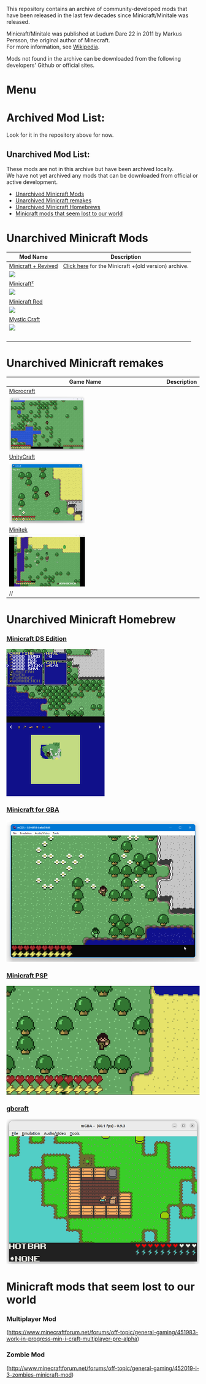 
This repository contains an archive of community-developed mods that have been released in the last few decades since Minicraft/Minitale was released.  
  
Minicraft/Minitale was published at Ludum Dare 22 in 2011 by Markus Persson, the original author of Minecraft.  
For more information, see [Wikipedia](https://en.wikipedia.org/wiki/Minicraft).  

Mods not found in the archive can be downloaded from the following developers' Github or official sites.  

# Menu  

# Archived Mod List:
Look for it in the repository above for now.

## Unarchived Mod List: 
These mods are not in this archive but have been archived locally.  
We have not yet archived any mods that can be downloaded from official or active development.  

* [Unarchived Minicraft Mods](https://github.com/FurnishedChunk/Minicraft-Mod-Archives/tree/master?tab=readme-ov-file#unarchived-minicraft-mods)
* [Unarchived Minicraft remakes](https://github.com/FurnishedChunk/Minicraft-Mod-Archives/tree/master?tab=readme-ov-file#unarchived-minicraft-remakes)  
* [Unarchived Minicraft Homebrews](https://github.com/FurnishedChunk/Minicraft-Mod-Archives/tree/master?tab=readme-ov-file#unarchived-minicraft-homebrew)
* [Minicraft mods that seem lost to our world](https://github.com/FurnishedChunk/Minicraft-Mod-Archives/tree/master?tab=readme-ov-file#minicraft-mods-that-seem-lost-to-our-world)

# Unarchived Minicraft Mods  


| Mod Name | Description |
| ---- | ---- |
| <summary>[Minicraft + Revived](https://github.com/MinicraftPlus/minicraft-plus-revived)</summary> | [Click here](https://github.com/FurnishedChunk/Minicraft-Mod-Archives/tree/master/Minicraft%20Mods/Minicraft%20Plus) for the Minicraft +(old version) archive. ||
| <img src="https://github.com/jdah/microcraft/blob/master/screen.png" width="50%">|  |
| <summary>[Minicraft²](https://github.com/pelletsstarPL/Minicraft-squared)</summary>| |
| <img src="https://github.com/jdah/microcraft/blob/master/screen.png" width="50%">|  |
| <summary>[Minicraft Red](https://github.com/itayfeder/Minicraft-Red)</summary> |  |
| <img src="https://github.com/jdah/microcraft/blob/master/screen.png" width="50%">|  |
| <summary>[Mystic Craft](https://gc2k4-studio.itch.io/mysticcraft)</summary> |  | 
| <img src="https://github.com/jdah/microcraft/blob/master/screen.png" width="50%">|  |
|  |  |
|  |  |
|  |  |
|  |  |


<p>


# Unarchived Minicraft remakes



| Game Name | Description |
| ---- | ---- |
| <summary>[Microcraft](https://github.com/jdah/microcraft)</summary> |  |
| <img src="https://github.com/FurnishedChunk/Minicraft-Mod-Archives/blob/master/readme_shot/minicraft+.png" width="50%">|  |
| <summary>[UnityCraft](https://github.com/maxkratt/unitycraft/)</summary> |  |
| <img src="https://github.com/FurnishedChunk/Minicraft-Mod-Archives/blob/master/readme_shot/unitycraft.png" width="50%"> | |
| <summary>[Minitek](https://github.com/hollowshiroyuki/minitek)</summary> |  |
| <img src="https://github.com/hollowshiroyuki/minitek/blob/master/screenshots/game.png" width="50%"> | |
//|  |  | <img src=".png" width="50%"> |


# Unarchived Minicraft Homebrew


### <summary>[Minicraft DS Edition](https://github.com/ArthurCose/Minicraft-DS-Edition/)</summary>  
![MinicraftDSEdition](https://github.com/ArthurCose/Minicraft-DS-Edition/raw/master/screenshots/crafting.png)   

### <summary>[Minicraft for GBA](https://github.com/Vulcalien/minicraft-gba)</summary>  
![Minicraft for GBA](https://github.com/FurnishedChunk/Minicraft-Mod-Archives/blob/master/readme_shot/minicraftforgba.png)  

### <summary>[Minicraft PSP](https://github.com/konchunas/minicraft-psp)</summary>  
![minicraftpsp](https://github.com/FurnishedChunk/Minicraft-Mod-Archives/blob/master/readme_shot/minicraftpsp.png)

### <summary>[gbcraft](https://github.com/itIsBrando/gbcraft)</summary>  
![gbcraft](https://github.com/itIsBrando/gbcraft/blob/main/screenshots/house.png)  
</details>
<p>

# Minicraft mods that seem lost to our world



### <summary>Multiplayer Mod</summary>
(https://www.minecraftforum.net/forums/off-topic/general-gaming/451983-work-in-progress-min-i-craft-multiplayer-pre-alpha)

</detail>
<p>

<detail>

### <summary>Zombie Mod</summary>
(http://www.minecraftforum.net/forums/off-topic/general-gaming/452019-i-3-zombies-minicraft-mod)
  
</detail>
<p>
